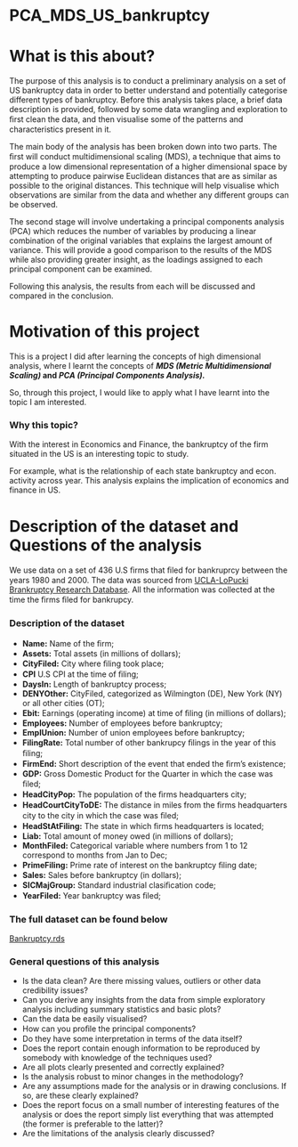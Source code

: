 # PCA_MDS_US_bankruptcy
# What is this about?

The purpose of this analysis is to conduct a preliminary analysis on a set of US bankruptcy data in order to better understand and potentially categorise different types of bankruptcy. Before this analysis takes place, a brief data description is provided, followed by some data wrangling and exploration to ﬁrst clean the data, and then visualise some of the patterns and characteristics present in it.

The main body of the analysis has been broken down into two parts. The ﬁrst will conduct multidimensional scaling (MDS), a technique that aims to produce a low dimensional representation of a higher dimensional space by attempting to produce pairwise Euclidean distances that are as similar as possible to the original distances. This technique will help visualise which observations are similar from the data and whether any different groups can be observed.

The second stage will involve undertaking a principal components analysis (PCA) which reduces the number of variables by producing a linear combination of the original variables that explains the largest amount of variance. This will provide a good comparison to the results of the MDS while also providing greater insight, as the loadings assigned to each principal component can be examined.

Following this analysis, the results from each will be discussed and compared in the conclusion.

# Motivation of this project

This is a project I did after learning the concepts of high dimensional analysis, where I learnt the concepts of ***MDS (Metric Multidimensional Scaling)* and *PCA (Principal Components Analysis).*** 

So, through this project, I would like to apply what I have learnt into the topic I am interested.

### Why this topic?

With the interest in Economics and Finance, the bankruptcy of the firm situated in the US is an interesting topic to study. 

For example, what is the relationship of each state bankruptcy and econ. activity across year. This analysis explains the implication of economics and finance in US.

# Description of the dataset and Questions of the analysis

We use data on a set of 436 U.S ﬁrms that ﬁled for bankruprcy between the years 1980 and 2000. The data was sourced from [UCLA-LoPucki Brankruptcy Research Database](https://lopucki.law.ucla.edu/). All the information was collected at the time the ﬁrms ﬁled for bankrupcy.

### Description of the dataset

- **Name:** Name of the ﬁrm;
- **Assets:** Total assets (in millions of dollars);
- **CityFiled:** City where ﬁling took place;
- **CPI** U.S CPI at the time of ﬁling;
- **DaysIn:** Length of bankruptcy process;
- **DENYOther:** CityFiled, categorized as Wilmington (DE), New York (NY) or all other cities (OT);
- **Ebit:** Earnings (operating income) at time of ﬁling (in millions of dollars);
- **Employees:** Number of employees before bankruptcy;
- **EmplUnion:** Number of union employees before bankruptcy;
- **FilingRate:** Total number of other bankrupcy ﬁlings in the year of this ﬁling;
- **FirmEnd:** Short description of the event that ended the ﬁrm’s existence;
- **GDP:** Gross Domestic Product for the Quarter in which the case was ﬁled;
- **HeadCityPop:** The population of the ﬁrms headquarters city;
- **HeadCourtCityToDE:** The distance in miles from the ﬁrms headquarters city to the city in which the case was ﬁled;
- **HeadStAtFiling:** The state in which ﬁrms headquarters is located;
- **Liab:** Total amount of money owed (in millions of dollars);
- **MonthFiled:** Categorical variable where numbers from 1 to 12 correspond to months from Jan to Dec;
- **PrimeFiling:** Prime rate of interest on the bankruptcy ﬁling date;
- **Sales:** Sales before bankruptcy (in dollars);
- **SICMajGroup:** Standard industrial clasiﬁcation code;
- **YearFiled:** Year bankruptcy was ﬁled;

### **The full dataset can be found below**

[Bankruptcy.rds](https://s3-us-west-2.amazonaws.com/secure.notion-static.com/008e40c9-0285-45d9-b8e4-fae000d2c663/Bankruptcy.rds)

### General questions of this analysis

- Is the data clean? Are there missing values, outliers or other data credibility issues?
- Can you derive any insights from the data from simple exploratory analysis including summary statistics and basic plots?
- Can the data be easily visualised?
- How can you proﬁle the principal components?
- Do they have some interpretation in terms of the data itself?
- Does the report contain enough information to be reproduced by somebody with knowledge of the techniques used?
- Are all plots clearly presented and correctly explained?
- Is the analysis robust to minor changes in the methodology?
- Are any assumptions made for the analysis or in drawing conclusions. If so, are these clearly explained?
- Does the report focus on a small number of interesting features of the analysis or does the report simply list everything that was attempted (the former is preferable to the latter)?
- Are the limitations of the analysis clearly discussed?
